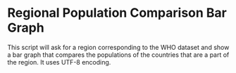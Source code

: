 # Regional Population Comparison Bar Graph

This script will ask for a region corresponding to the WHO dataset and show a bar graph that compares the populations of the countries that are a part of the region.
It uses UTF-8 encoding.
